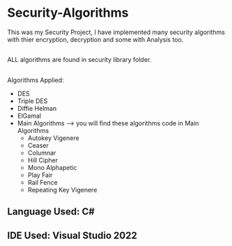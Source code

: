# Security-Algorithms
This was my Security Project, I have implemented many security algorithms with thier encryption, decryption and some with Analysis too.
##
ALL algorithms are found in security library folder.
##
Algorithms Applied: 
- DES
- Triple DES
- Diffie Helman
- ElGamal
- Main Algorithms  --> you will find these algorithms code in Main Algorithms
  - Autokey Vigenere
  - Ceaser
  - Columnar
  - Hill Cipher
  - Mono Alphapetic
  - Play Fair
  - Rail Fence
  - Repeating Key Vigenere
## 
## Language Used: C#
## IDE Used: Visual Studio 2022
## 
